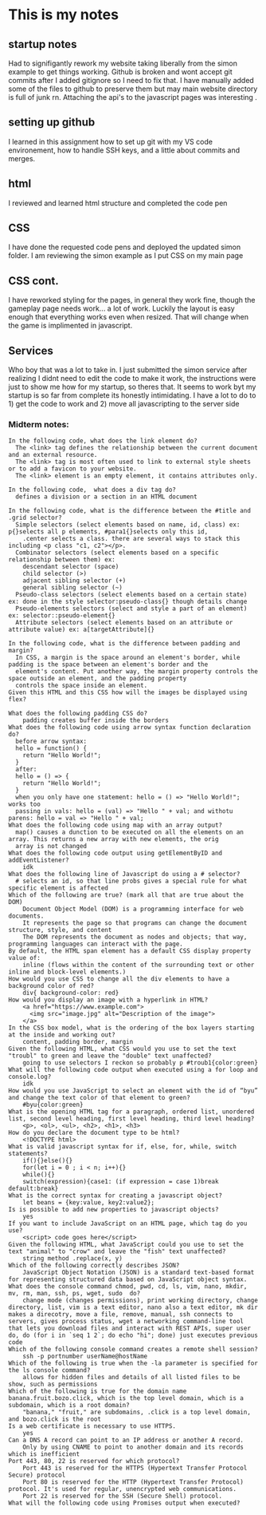 # This is my notes

## startup notes
Had to signifigantly rework my website taking liberally from the simon example to get things working. Github is broken and wont accept git commits after I added gitignore so I need to fix that. I have manually added some of the files to github to preserve them but may main website directory is full of junk rn. Attaching the api's to the javascript pages was interesting .

## setting up github
I learned in this assignment how to set up git with my VS code environement, how to handle SSH keys, and a little about commits and merges.

## html
I reviewed and learned html structure and completed the code pen

## CSS
I have done the requested code pens and deployed the updated simon folder. I am reviewing the simon example as I put CSS on my main page

## CSS cont.
I have reworked styling for the pages, in general they work fine, though the gameplay page needs work... a lot of work. Luckily the layout is easy enough that everything works even when resized. That will change when the game is implimented in javascript.

## Services
Who boy that was a lot to take in. I just submitted the simon service after realizing I didnt need to edit the code to make it work, the instructions were just to show me how for my startup, so theres that. It seems to work byt my startup is so far from complete its honestly intimidating. I have a lot to do to 1) get the code to work and 2) move all javascripting to the server side


### Midterm notes:
    In the following code, what does the link element do?
      The <link> tag defines the relationship between the current document and an external resource.
      The <link> tag is most often used to link to external style sheets or to add a favicon to your website.
      The <link> element is an empty element, it contains attributes only.
    
    In the following code,  what does a div tag do?
      defines a division or a section in an HTML document
      
    In the following code, what is the difference between the #title and .grid selector?  
      Simple selectors (select elements based on name, id, class) ex: p{}selects all p elements, #para1{}selects only this id,       
        .center selects a class. there are several ways to stack this including <p class "c1, c2"></p>. 
      Combinator selectors (select elements based on a specific relationship between them) ex:
        descendant selector (space)
        child selector (>)
        adjacent sibling selector (+)
        general sibling selector (~)
      Pseudo-class selectors (select elements based on a certain state) ex: done in the style selector:pseudo-class{} though details change
      Pseudo-elements selectors (select and style a part of an element) ex: selector::pseudo-element{}
      Attribute selectors (select elements based on an attribute or attribute value) ex: a[targetAttribute]{}

    In the following code, what is the difference between padding and margin?
      In CSS, a margin is the space around an element's border, while padding is the space between an element's border and the   
      element's content. Put another way, the margin property controls the space outside an element, and the padding property 
      controls the space inside an element.
    Given this HTML and this CSS how will the images be displayed using flex?
        
    What does the following padding CSS do?
        padding creates buffer inside the borders
    What does the following code using arrow syntax function declaration do?
      before arrow syntax: 
      hello = function() {
        return "Hello World!";
      } 
      after:
      hello = () => {
        return "Hello World!";
      } 
      when you only have one statement: hello = () => "Hello World!";  works too
      passing in vals: hello = (val) => "Hello " + val; and withotu parens: hello = val => "Hello " + val; 
    What does the following code using map with an array output?
      map() causes a dunction to be executed on all the elements on an array. This returns a new array with new elements, the orig 
      array is not changed
    What does the following code output using getElementByID and addEventListener?
        idk
    What does the following line of Javascript do using a # selector?
      # selects an id, so that line probs gives a special rule for what specific element is affected
    Which of the following are true? (mark all that are true about the DOM)
        Document Object Model (DOM) is a programming interface for web documents.
        It represents the page so that programs can change the document structure, style, and content
        The DOM represents the document as nodes and objects; that way, programming languages can interact with the page. 
    By default, the HTML span element has a default CSS display property value of: 
        inline (flows within the content of the surrounding text or other inline and block-level elements.)
    How would you use CSS to change all the div elements to have a background color of red?
        div{ background-color: red}
    How would you display an image with a hyperlink in HTML?
        <a href="https://www.example.com">
          <img src="image.jpg" alt="Description of the image">
        </a>
    In the CSS box model, what is the ordering of the box layers starting at the inside and working out?
        content, padding border, margin
    Given the following HTML, what CSS would you use to set the text "troubl" to green and leave the "double" text unaffected?
        going to use selectors I reckon so probably p #troub1{color:green}
    What will the following code output when executed using a for loop and console.log?
        idk
    How would you use JavaScript to select an element with the id of “byu” and change the text color of that element to green?
        #byu{color:green}
    What is the opening HTML tag for a paragraph, ordered list, unordered list, second level heading, first level heading, third level heading?
        <p>, <ol>, <ul>, <h2>, <h1>, <h3>
    How do you declare the document type to be html?
        <!DOCTYPE html>
    What is valid javascript syntax for if, else, for, while, switch statements?
        if(){}else(){}
        for(let i = 0 ; i < n; i++){}
        while(){}
        switch(expression){case1: (if expression = case 1)break default:break}
    What is the correct syntax for creating a javascript object?
        let beans = {key:value, key2:value2};
    Is is possible to add new properties to javascript objects?
        yes
    If you want to include JavaScript on an HTML page, which tag do you use?
        <script> code goes here</script>
    Given the following HTML, what JavaScript could you use to set the text "animal" to "crow" and leave the "fish" text unaffected?
        string method .replace(x, y)
    Which of the following correctly describes JSON?
        JavaScript Object Notation (JSON) is a standard text-based format for representing structured data based on JavaScript object syntax.
    What does the console command chmod, pwd, cd, ls, vim, nano, mkdir, mv, rm, man, ssh, ps, wget, sudo  do?
        change mode (changes permissions), print working directory, change directory, list, vim is a text editor, nano also a text editor, mk dir makes a direcotry, move a file, remove, manual, ssh connects to servers, gives process status, wget a networking command-line tool that lets you download files and interact with REST APIs, super user do, do (for i in `seq 1 2`; do echo "hi"; done) just executes previous code
    Which of the following console command creates a remote shell session?
        ssh -p portnumber userName@hostName
    Which of the following is true when the -la parameter is specified for the ls console command?
        allows for hidden files and details of all listed files to be show, such as permissions
    Which of the following is true for the domain name banana.fruit.bozo.click, which is the top level domain, which is a subdomain, which is a root domain?
        "banana," "fruit," are subdomains, .click is a top level domain, and bozo.click is the root
    Is a web certificate is necessary to use HTTPS.
        yes
    Can a DNS A record can point to an IP address or another A record.
        Only by using CNAME to point to another domain and its records which is inefficient
    Port 443, 80, 22 is reserved for which protocol?
        Port 443 is reserved for the HTTPS (Hypertext Transfer Protocol Secure) protocol
        Port 80 is reserved for the HTTP (Hypertext Transfer Protocol) protocol. It's used for regular, unencrypted web communications.
        Port 22 is reserved for the SSH (Secure Shell) protocol.
    What will the following code using Promises output when executed?
